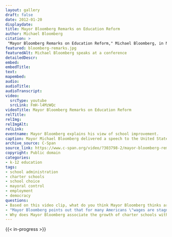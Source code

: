 ```yaml
--- 
layout: gallery
draft: false
date: 2012-01-20
displaydate: 
title: Mayor Bloomberg Remarks on Education Reform
author: Michael Bloomberg
citation: >
 "Mayor Bloomberg Remarks on Education Reform," Michael Bloomberg, in New York City Civil Rights History Project, Accessed: [Month Day, Year], https://nyccivilrightshistory.org/gallery/bloomberg-remarks.
featured: bloomberg-remarks.jpg
featuredAlt: Michael Bloomberg speaks at a conference
detailedDescr: 
embed: 
embedTitle: 
text: 
mapembed: 
audio: 
audioTitle: 
audioTranscript: 
video: 
  srcType: youtube
  srcLink: FmH-l4MzWQc
videoTitle: Mayor Bloomberg Remarks on Education Reform
relTitle: 
relImg: 
relImgAlt: 
relLink: 
eventname: Mayor Bloomberg explains his view of school improvement. 
caption: Mayor Michael Bloomberg delivered a speech to the United States Conference of Mayors on Education Reform, where he spoke in favor of mayoral control.
archive_source: C-Span
source_link: https://www.c-span.org/video/?303798-2/mayor-bloomberg-remarks-education-reform
copyright: Public domain
categories: 
- k-12 education
tags:
- school administration
- charter schools
- school choice
- mayoral control
- employment
- democracy
questions: 
- Based on this video clip, what do you think Mayor Bloomberg thinks are the purposes of schools? Do you agree or disagree with his view? Why? How do his views compare to others that you have read about? 
- "Mayor Bloomberg points out that for many Americans \"wages are stagnating\" and that \"too many young people are unable to find the career path [that leads] to the American Dream.\" He thinks this is a result of poor performance in education. What other factors might be involved?"
- Why does Mayor Bloomberg associate the growth of charter schools with educational improvements? What evidence does he use to support his answer? Is that evidence convincing to you? Why or why not?
--- 
```


{{< in-progress >}}
